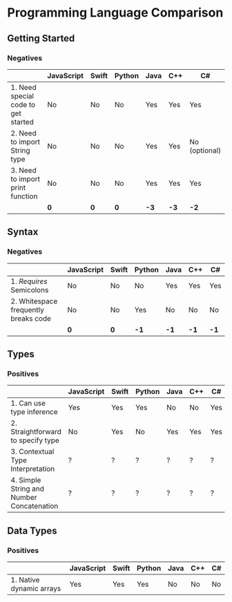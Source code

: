 # Programming Language Comparison

## Getting Started

### Negatives

|                                     | JavaScript | Swift | Python | Java   | C++    | C#            |
| ----------------------------------- | ---------- | ----- | ------ | ------ | ------ | ------------- |
| 1. Need special code to get started | No         | No    | No     | Yes    | Yes    | Yes           |
| 2. Need to import String type       | No         | No    | No     | Yes    | Yes    | No (optional) |
| 3. Need to import print function    | No         | No    | No     | Yes    | Yes    | Yes           |
|                                     | **0**      | **0** | **0**  | **-3** | **-3** | **-2**        |

## Syntax

### Negatives

|                                      | JavaScript | Swift | Python | Java   | C++    | C#     |
| ------------------------------------ | ---------- | ----- | ------ | ------ | ------ | ------ |
| 1. *Requires* Semicolons             | No         | No    | No     | Yes    | Yes    | Yes    |
| 2. Whitespace frequently breaks code | No         | No    | Yes    | No     | No     | No     |
|                                      | **0**      | **0** | **-1** | **-1** | **-1** | **-1** |

## Types

### Positives

|                                           | JavaScript | Swift | Python | Java | C++ | C#  |
| ----------------------------------------- | ---------- | ----- | ------ | ---- | --- | --- |
| 1. Can use type inference                 | Yes        | Yes   | Yes    | No   | No  | Yes |
| 2. Straightforward to specify type        | No         | Yes   | No     | Yes  | Yes | Yes |
| 3. Contextual Type Interpretation         | ?          | ?     | ?      | ?    | ?   | ?   |
| 4. Simple String and Number Concatenation | ?          | ?     | ?      | ?    | ?   | ?   |

## Data Types

### Positives

|                          | JavaScript | Swift | Python | Java | C++ | C#  |
| ------------------------ | ---------- | ----- | ------ | ---- | --- | --- |
| 1. Native dynamic arrays | Yes        | Yes   | Yes    | No   | No  | No  |

